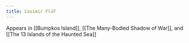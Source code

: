 ```yaml
---
title: Casimir Flüf
---
```




Appears in [[Bumpkos Island]], [[The Many-Bodied Shadow of War]], and [[The 13 Islands of the Haunted Sea]]